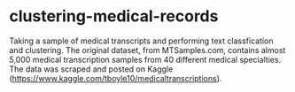 # clustering-medical-records
 Taking a sample of medical transcripts and performing text classfication and clustering.
The original dataset, from MTSamples.com, contains almost 5,000 medical transcription samples from 40 different medical specialties. The data was scraped and posted on Kaggle (https://www.kaggle.com/tboyle10/medicaltranscriptions).
